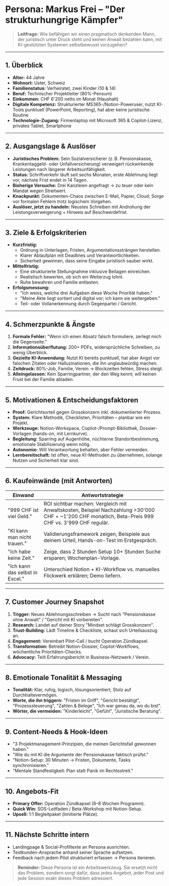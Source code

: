 # Persona: Markus Frei – "Der strukturhungrige Kämpfer"

> **Leitfrage:** Wie befähigen wir einen pragmatisch denkenden Mann, der juristisch unter Druck steht und keinen Anwalt bezahlen kann, mit KI-gestützten Systemen selbstbewusst vorzugehen?

---

## 1. Überblick
- **Alter:** 44 Jahre
- **Wohnort:** Uster, Schweiz
- **Familienstatus:** Verheiratet, zwei Kinder (10 & 14)
- **Beruf:** Technischer Projektleiter (80%-Pensum)
- **Einkommen:** CHF 6'200 netto im Monat (Haushalt)
- **Digitale Kompetenz:** Strukturierter MS365-/Notion-Poweruser, nutzt KI-Tools punktuell (PowerPoint, Reporting), hat aber keine juristische Routine
- **Technologie-Zugang:** Firmenlaptop mit Microsoft 365 & Copilot-Lizenz, privates Tablet, Smartphone

---

## 2. Ausgangslage & Auslöser
- **Juristisches Problem:** Sein Sozialversicherer (z. B. Pensionskasse, Krankentaggeld- oder Unfallversicherung) verweigert rückwirkende Leistungen nach längerer Arbeitsunfähigkeit.
- **Status:** Schriftverkehr läuft seit sechs Monaten, erste Ablehnung liegt vor, nächste Frist endet in 14 Tagen.
- **Bisherige Versuche:** Drei Kanzleien angefragt → zu teuer oder kein Mandat wegen Streitwert.
- **Knackpunkt:** Dokumenten-Chaos zwischen E-Mail, Papier, Cloud; Sorge vor formalen Fehlern trotz logischem Vorgehen.
- **Auslöser, jetzt zu handeln:** Neustes Schreiben mit Androhung der Leistungsverweigerung + Hinweis auf Beschwerdefrist.

---

## 3. Ziele & Erfolgskriterien
- **Kurzfristig:**
  - Ordnung in Unterlagen, Fristen, Argumentationssträngen herstellen.
  - Klarer Ablaufplan mit Deadlines und Verantwortlichkeiten.
  - Sicherheit gewinnen, dass seine Eingabe juristisch sauber wirkt.
- **Mittelfristig:**
  - Eine strukturierte Stellungnahme inklusive Beilagen einreichen.
  - Realistisch bewerten, ob sich ein Weiterzug lohnt.
  - Ruhe bewahren und Familie entlasten.
- **Erfolgsmessung:**
  - "Ich weiss, welche drei Aufgaben diese Woche Priorität haben."
  - "Meine Akte liegt sortiert und digital vor; ich kann sie weitergeben."
  - Teil- oder Vollanerkennung durch Gegenpartei / Gericht.

---

## 4. Schmerzpunkte & Ängste
1. **Formale Fehler:** "Wenn ich einen Absatz falsch formuliere, zerlegt mich die Gegenseite."
2. **Informationsüberflutung:** 200+ PDFs, widersprüchliche Schreiben, zu wenig Überblick.
3. **Gezielte KI-Anwendung:** Nutzt KI bereits punktuell, hat aber Angst vor falschen Zitaten oder Halluzinationen, die ihn unglaubwürdig machen.
4. **Zeitdruck:** 80%-Job, Familie, Verein → Blockzeiten fehlen, Stress steigt.
5. **Alleingelassen:** Kein Sparringpartner, der den Weg kennt; will keinen Frust bei der Familie abladen.

---

## 5. Motivationen & Entscheidungsfaktoren
- **Proof:** Gerichtsurteil gegen Grosskonzern inkl. dokumentierter Prozess.
- **System:** Klare Methodik, Checklisten, Prioritäten – planbar wie ein Projekt.
- **Werkzeuge:** Notion-Workspace, Copilot-/Prompt-Bibliothek, Dossier-Vorlagen (hands-on, mit Lernkurve).
- **Begleitung:** Sparring auf Augenhöhe, nüchterne Standortbestimmung, emotionale Stabilisierung wenn nötig.
- **Autonomie:** Will Verantwortung behalten, aber Fehler vermeiden.
- **Lernbereitschaft:** Ist offen, neue KI-Methoden zu übernehmen, solange Nutzen und Sicherheit klar sind.

---

## 6. Kaufeinwände (mit Antworten)
| Einwand | Antwortstrategie |
| --- | --- |
| "999 CHF ist viel Geld." | ROI sichtbar machen: Vergleich mit Anwaltskosten, Beispiel Nachzahlung >30'000 CHF + ~1'200 CHF monatlich, Beta-Preis 999 CHF vs. 3'999 CHF regulär. |
| "KI kann man nicht trauen." | Validierungsframework zeigen, Beispiele aus deinem Urteil, Hands-on-Test im Erstgespräch. |
| "Ich habe keine Zeit." | Zeige, dass 2 Stunden Setup 10+ Stunden Suche ersparen; Wochenplan-Vorlage. |
| "Ich kann das selbst in Excel." | Unterschied Notion + KI-Workflow vs. manuelles Flickwerk erklären; Demo liefern. |

---

## 7. Customer Journey Snapshot
1. **Trigger:** Neues Ablehnungsschreiben → Sucht nach "Pensionskasse ohne Anwalt" / "Gericht mit KI vorbereiten".
2. **Research:** Landet auf deiner Story "Mindset schlägt Grosskonzern".
3. **Trust-Building:** Lädt Timeline & Checkliste, schaut sich Urteilsauszug an.
4. **Engagement:** Vereinbart Pilot-Call / bucht Operation Zündkapsel.
5. **Transformation:** Betreibt Notion-Dossier, Copilot-Workflows, wöchentliche Prioritäten-Checks.
6. **Advocacy:** Teilt Erfahrungsbericht in Business-Netzwerk / Verein.


---

## 8. Emotionale Tonalität & Messaging
- **Tonalität:** Klar, ruhig, logisch, lösungsorientiert; Stolz auf Durchhaltevermögen.
- **Worte, die ihn triggern:** "Fristen im Griff", "Gericht bestätigt", "Prozesssteuerung", "Zahlen & Belege", "Ich war genau da, wo du bist".
- **Wörter, die vermeiden:** "Kinderleicht", "Gefühl", "Juristische Beratung".

---

## 9. Content-Needs & Hook-Ideen
- "3 Projektmanagement-Prinzipien, die meinen Gerichtsfall gewonnen haben."
- "Wie du mit KI die Argumente der Pensionskasse faktisch prüfst."
- "Notion-Setup: 30 Minuten → Fristen, Dokumente, Tasks synchronisieren."
- "Mentale Standfestigkeit: Plan statt Panik im Rechtsstreit." 

---

## 10. Angebots-Fit
- **Primary Offer:** Operation Zündkapsel (6–8 Wochen Programm).
- **Quick Win:** SOS-Leitfaden / Beta-Workshop mit Notion-Setup.
- **Upsell:** 1:1 Begleitpaket (limitierte Plätze).

---

## 11. Nächste Schritte intern
- Landingpage & Social-Profiltexte an Persona ausrichten.
- Testkunden-Ansprache anhand seiner Sprache aufsetzen.
- Feedback nach jedem Pilot strukturiert erfassen → Persona iterieren.

> **Reminder:** Diese Persona ist ein Arbeitswerkzeug. Sie ersetzt nicht das Problem, sondern sorgt dafür, dass jedes Angebot, jeder Post und jede Session exakt dieses Problem adressiert.
